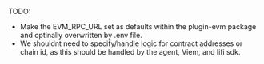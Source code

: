 TODO:
- Make the EVM_RPC_URL set as defaults within the plugin-evm package and optinally overwritten by .env file.
- We shouldnt need to specify/handle logic for contract addresses or chain id, as this should be handled by the agent, Viem, and lifi sdk.
